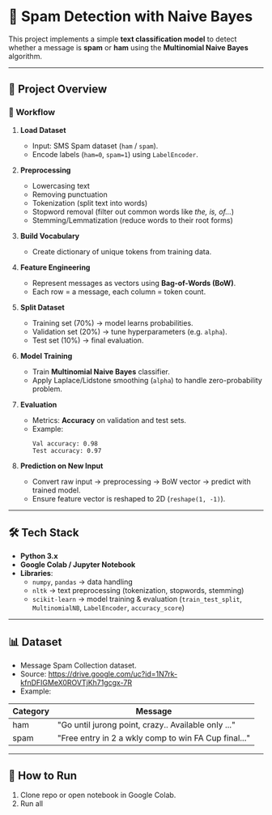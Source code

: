 # 📨 Spam Detection with Naive Bayes

This project implements a simple **text classification model** to detect whether a message is **spam** or **ham** using the **Multinomial Naive Bayes** algorithm.  

---

## 📂 Project Overview

### 🔹 Workflow
1. **Load Dataset**  
   - Input: SMS Spam dataset (`ham` / `spam`).  
   - Encode labels (`ham=0`, `spam=1`) using `LabelEncoder`.

2. **Preprocessing**  
   - Lowercasing text  
   - Removing punctuation  
   - Tokenization (split text into words)  
   - Stopword removal (filter out common words like *the, is, of...*)  
   - Stemming/Lemmatization (reduce words to their root forms)

3. **Build Vocabulary**  
   - Create dictionary of unique tokens from training data.

4. **Feature Engineering**  
   - Represent messages as vectors using **Bag-of-Words (BoW)**.  
   - Each row = a message, each column = token count.

5. **Split Dataset**  
   - Training set (70%) → model learns probabilities.  
   - Validation set (20%) → tune hyperparameters (e.g. `alpha`).  
   - Test set (10%) → final evaluation.

6. **Model Training**  
   - Train **Multinomial Naive Bayes** classifier.  
   - Apply Laplace/Lidstone smoothing (`alpha`) to handle zero-probability problem.

7. **Evaluation**  
   - Metrics: **Accuracy** on validation and test sets.  
   - Example:  
     ```
     Val accuracy: 0.98
     Test accuracy: 0.97
     ```

8. **Prediction on New Input**  
   - Convert raw input → preprocessing → BoW vector → predict with trained model.  
   - Ensure feature vector is reshaped to 2D (`reshape(1, -1)`).

---

## 🛠️ Tech Stack
- **Python 3.x**  
- **Google Colab / Jupyter Notebook**  
- **Libraries**:  
  - `numpy`, `pandas` → data handling  
  - `nltk` → text preprocessing (tokenization, stopwords, stemming)  
  - `scikit-learn` → model training & evaluation (`train_test_split`, `MultinomialNB`, `LabelEncoder`, `accuracy_score`)  

---

## 📊 Dataset
- Message Spam Collection dataset.
- Source: https://drive.google.com/uc?id=1N7rk-kfnDFIGMeX0ROVTjKh71gcgx-7R
- Example:  

| Category | Message                                  |
|----------|------------------------------------------|
| ham      | "Go until jurong point, crazy.. Available only ..." |
| spam     | "Free entry in 2 a wkly comp to win FA Cup final..." |

---

## 🚀 How to Run

1. Clone repo or open notebook in Google Colab.  
2. Run all
